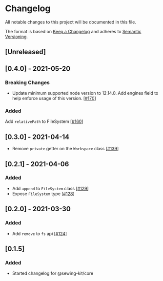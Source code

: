 # Changelog

All notable changes to this project will be documented in this file.

The format is based on [Keep a Changelog](http://keepachangelog.com/en/1.0.0/)
and adheres to [Semantic Versioning](http://semver.org/spec/v2.0.0.html).

## [Unreleased]

## [0.4.0] - 2021-05-20

### Breaking Changes

- Update minimum supported node version to 12.14.0. Add engines field to help enforce usage of this version. [[#170](https://github.com/Shopify/sewing-kit-next/pull/170)]

### Added

Add `relativePath` to FileSystem [[#160](https://github.com/Shopify/sewing-kit-next/pull/160)]

## [0.3.0] - 2021-04-14

- Remove `private` getter on the `Workspace` class [[#139](https://github.com/Shopify/sewing-kit-next/pull/139)]

## [0.2.1] - 2021-04-06

### Added

- Add `append` to `FileSystem` class [[#129](https://github.com/Shopify/sewing-kit-next/pull/129)]
- Expose `FileSystem` type [[#128](https://github.com/Shopify/sewing-kit-next/pull/128)]

## [0.2.0] - 2021-03-30

### Added

- Add `remove` to `fs` api [[#124](https://github.com/Shopify/sewing-kit-next/pull/124)]

## [0.1.5]

### Added

- Started changelog for @sewing-kit/core
